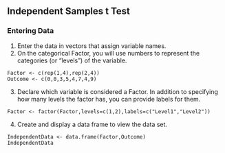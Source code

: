 
## Independent Samples t Test

### Entering Data

1. Enter the data in vectors that assign variable names.
2. On the categorical Factor, you will use numbers to represent the categories (or “levels”) of the variable.

```{r}
Factor <- c(rep(1,4),rep(2,4))
Outcome <- c(0,0,3,5,4,7,4,9)
```

3. Declare which variable is considered a Factor. In addition to specifying how many levels the factor has, you can provide labels for them.

```{r}
Factor <- factor(Factor,levels=c(1,2),labels=c("Level1","Level2"))
```

4. Create and display a data frame to view the data set.

```{r}
IndependentData <- data.frame(Factor,Outcome)
IndependentData
```
